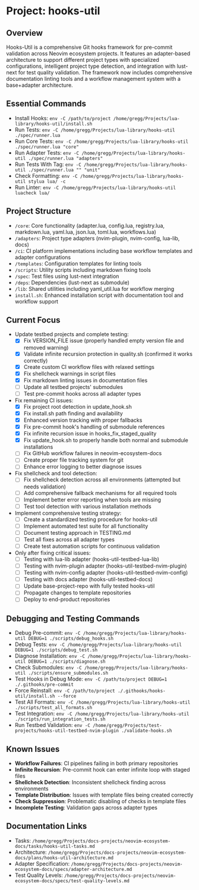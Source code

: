 
# Project: hooks-util

## Overview

Hooks-Util is a comprehensive Git hooks framework for pre-commit validation across Neovim ecosystem projects. It features an adapter-based architecture to support different project types with specialized configurations, intelligent project type detection, and integration with lust-next for test quality validation. The framework now includes comprehensive documentation linting tools and a workflow management system with a base+adapter architecture.

## Essential Commands

- Install Hooks: `env -C /path/to/project /home/gregg/Projects/lua-library/hooks-util/install.sh`
- Run Tests: `env -C /home/gregg/Projects/lua-library/hooks-util ./spec/runner.lua`
- Run Core Tests: `env -C /home/gregg/Projects/lua-library/hooks-util ./spec/runner.lua "core"`
- Run Adapter Tests: `env -C /home/gregg/Projects/lua-library/hooks-util ./spec/runner.lua "adapters"`
- Run Tests With Tag: `env -C /home/gregg/Projects/lua-library/hooks-util ./spec/runner.lua "" "unit"`
- Check Formatting: `env -C /home/gregg/Projects/lua-library/hooks-util stylua lua/ -c`
- Run Linter: `env -C /home/gregg/Projects/lua-library/hooks-util luacheck lua/`

## Project Structure

- `/core`: Core functionality (adapter.lua, config.lua, registry.lua, markdown.lua, yaml.lua, json.lua, toml.lua, workflows.lua)
- `/adapters`: Project type adapters (nvim-plugin, nvim-config, lua-lib, docs)
- `/ci`: CI platform implementations including base workflow templates and adapter configurations
- `/templates`: Configuration templates for linting tools
- `/scripts`: Utility scripts including markdown fixing tools
- `/spec`: Test files using lust-next integration
- `/deps`: Dependencies (lust-next as submodule)
- `/lib`: Shared utilities including yaml_util.lua for workflow merging
- `install.sh`: Enhanced installation script with documentation tool and workflow support

## Current Focus

- Update testbed projects and complete testing:
  - [x] Fix VERSION_FILE issue (properly handled empty version file and removed warning)
  - [x] Validate infinite recursion protection in quality.sh (confirmed it works correctly)
  - [x] Create custom CI workflow files with relaxed settings
  - [x] Fix shellcheck warnings in script files
  - [x] Fix markdown linting issues in documentation files
  - [ ] Update all testbed projects' submodules
  - [ ] Test pre-commit hooks across all adapter types

- Fix remaining CI issues:
  - [x] Fix project root detection in update_hook.sh
  - [x] Fix install.sh path finding and availability
  - [x] Enhanced version tracking with proper fallbacks
  - [x] Fix pre-commit hook's handling of submodule references
  - [x] Fix infinite recursion issue in hooks_fix_staged_quality
  - [x] Fix update_hook.sh to properly handle both normal and submodule installations
  - [ ] Fix GitHub workflow failures in neovim-ecosystem-docs
  - [ ] Create proper file tracking system for git
  - [ ] Enhance error logging to better diagnose issues

- Fix shellcheck and tool detection:
  - [ ] Fix shellcheck detection across all environments (attempted but needs validation)
  - [ ] Add comprehensive fallback mechanisms for all required tools
  - [ ] Implement better error reporting when tools are missing
  - [ ] Test tool detection with various installation methods

- Implement comprehensive testing strategy:
  - [ ] Create a standardized testing procedure for hooks-util
  - [ ] Implement automated test suite for all functionality
  - [ ] Document testing approach in TESTING.md
  - [ ] Test all fixes across all adapter types
  - [ ] Create test automation scripts for continuous validation

- Only after fixing critical issues:
  - [ ] Testing with lua-lib adapter (hooks-util-testbed-lua-lib)
  - [ ] Testing with nvim-plugin adapter (hooks-util-testbed-nvim-plugin)
  - [ ] Testing with nvim-config adapter (hooks-util-testbed-nvim-config)
  - [ ] Testing with docs adapter (hooks-util-testbed-docs)
  - [ ] Update base-project-repo with fully tested hooks-util
  - [ ] Propagate changes to template repositories
  - [ ] Deploy to end-product repositories

## Debugging and Testing Commands

- Debug Pre-commit: `env -C /home/gregg/Projects/lua-library/hooks-util DEBUG=1 ./scripts/debug_hooks.sh`
- Debug Tests: `env -C /home/gregg/Projects/lua-library/hooks-util DEBUG=1 ./scripts/debug_test.sh`
- Diagnose Installation: `env -C /home/gregg/Projects/lua-library/hooks-util DEBUG=1 ./scripts/diagnose.sh`
- Check Submodules: `env -C /home/gregg/Projects/lua-library/hooks-util ./scripts/ensure_submodules.sh`
- Test Hooks in Debug Mode: `env -C /path/to/project DEBUG=1 ./.githooks/pre-commit`
- Force Reinstall: `env -C /path/to/project ./.githooks/hooks-util/install.sh --force`
- Test All Formats: `env -C /home/gregg/Projects/lua-library/hooks-util ./scripts/test_all_formats.sh`
- Test Integration: `env -C /home/gregg/Projects/lua-library/hooks-util ./scripts/run_integration_tests.sh`
- Run Testbed Validation: `env -C /home/gregg/Projects/test-projects/hooks-util-testbed-nvim-plugin ./validate-hooks.sh`

## Known Issues

- **Workflow Failures**: CI pipelines failing in both primary repositories
- **Infinite Recursion**: Pre-commit hook can enter infinite loop with staged files
- **Shellcheck Detection**: Inconsistent shellcheck finding across environments
- **Template Distribution**: Issues with template files being created correctly
- **Check Suppression**: Problematic disabling of checks in template files
- **Incomplete Testing**: Validation gaps across adapter types

## Documentation Links

- Tasks: `/home/gregg/Projects/docs-projects/neovim-ecosystem-docs/tasks/hooks-util-tasks.md`
- Architecture: `/home/gregg/Projects/docs-projects/neovim-ecosystem-docs/plans/hooks-util-architecture.md`
- Adapter Specification: `/home/gregg/Projects/docs-projects/neovim-ecosystem-docs/specs/adapter-architecture.md`
- Test Quality Levels: `/home/gregg/Projects/docs-projects/neovim-ecosystem-docs/specs/test-quality-levels.md`

